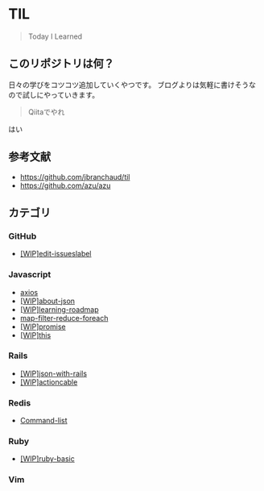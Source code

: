 # TIL

> Today I Learned

## このリポジトリは何？

日々の学びをコツコツ追加していくやつです。
ブログよりは気軽に書けそうなので試しにやっていきます。

> Qiitaでやれ

はい

## 参考文献

- https://github.com/jbranchaud/til
- https://github.com/azu/azu

## カテゴリ
### GitHub
- [[WIP]edit-issueslabel](github/edit-issueslabel.md)

### Javascript
- [axios](javascript/axios.md)
- [[WIP]about-json](javascript/about-json.md)
- [[WIP]learning-roadmap](javascript/learning-roadmap.md)
- [map-filter-reduce-foreach](javascript/map-filter-reduce-foreach.md)
- [[WIP]promise](javascript/promise.md)
- [[WIP]this](javascript/this.md)

### Rails
- [[WIP]json-with-rails](rails/json-with-rails.md)
- [[WIP]actioncable](rails/actioncable.md)

### Redis
- [Command-list](redis/command-list.md)

### Ruby
- [[WIP]ruby-basic](ruby/ruby-basic.md)

### Vim
